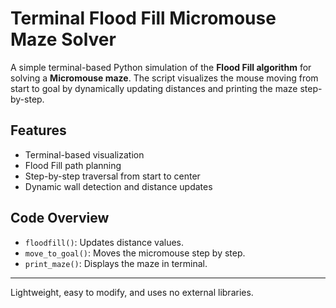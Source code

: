 # Terminal Flood Fill Micromouse Maze Solver

A simple terminal-based Python simulation of the **Flood Fill algorithm** for solving a **Micromouse maze**. The script visualizes the mouse moving from start to goal by dynamically updating distances and printing the maze step-by-step.

## Features
- Terminal-based visualization
- Flood Fill path planning
- Step-by-step traversal from start to center
- Dynamic wall detection and distance updates

## Code Overview
- `floodfill()`: Updates distance values.
- `move_to_goal()`: Moves the micromouse step by step.
- `print_maze()`: Displays the maze in terminal.

---

Lightweight, easy to modify, and uses no external libraries.
